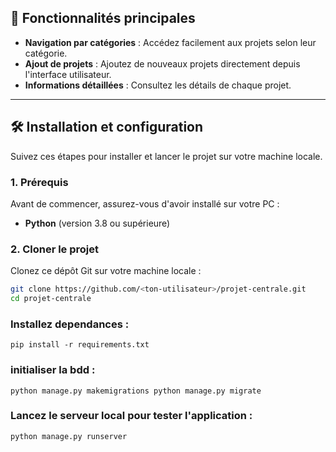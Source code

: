 ## 🚀 Fonctionnalités principales

- **Navigation par catégories** : Accédez facilement aux projets selon leur catégorie.
- **Ajout de projets** : Ajoutez de nouveaux projets directement depuis l'interface utilisateur.
- **Informations détaillées** : Consultez les détails de chaque projet.

---

## 🛠️ Installation et configuration

Suivez ces étapes pour installer et lancer le projet sur votre machine locale.

### 1. Prérequis

Avant de commencer, assurez-vous d'avoir installé sur votre PC :

- **Python** (version 3.8 ou supérieure)


### 2. Cloner le projet

Clonez ce dépôt Git sur votre machine locale :

```bash
git clone https://github.com/<ton-utilisateur>/projet-centrale.git
cd projet-centrale

```



### Installez dependances : 

``pip install -r requirements.txt
``

### initialiser la bdd : 
``python manage.py makemigrations
python manage.py migrate
``
### Lancez le serveur local pour tester l'application :

``python manage.py runserver``